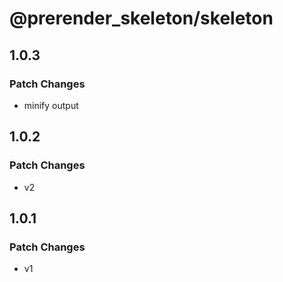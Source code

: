 # @prerender_skeleton/skeleton

## 1.0.3

### Patch Changes

- minify output

## 1.0.2

### Patch Changes

- v2

## 1.0.1

### Patch Changes

- v1

